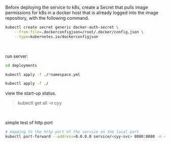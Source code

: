 Before deploying the service to k8s, create a Secret that pulls image permissions for k8s in a docker host that is already logged into the image repository, with the following command.

```bash
kubectl create secret generic docker-auth-secret \
    --from-file=.dockerconfigjson=/root/.docker/config.json \
    --type=kubernetes.io/dockerconfigjson
```

<br>

run server:

```bash
cd deployments

kubectl apply -f ./*namespace.yml

kubectl apply -f ./
```

view the start-up status.

> kubectl get all -n cyy

<br>

simple test of http port

```bash
# mapping to the http port of the service on the local port
kubectl port-forward --address=0.0.0.0 service/<cyy-svc> 8080:8080 -n <cyy>
```
